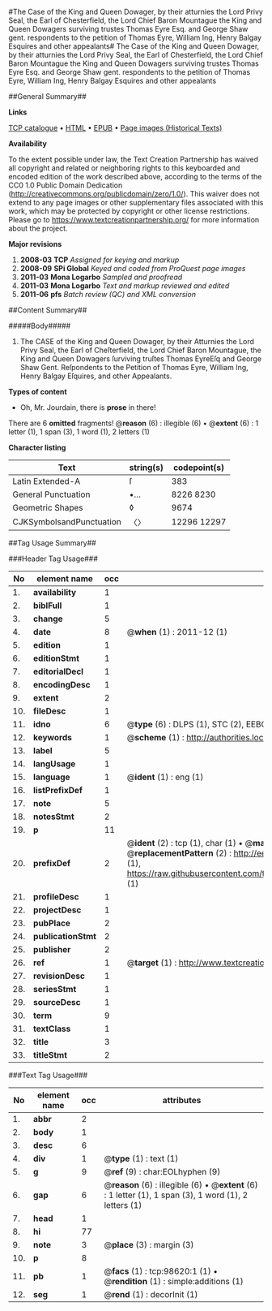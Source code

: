 #The Case of the King and Queen Dowager, by their atturnies the Lord Privy Seal, the Earl of Chesterfield, the Lord Chief Baron Mountague the King and Queen Dowagers surviving trustes Thomas Eyre Esq. and George Shaw gent. respondents to the petition of Thomas Eyre, William Ing, Henry Balgay Esquires and other appealants#
The Case of the King and Queen Dowager, by their atturnies the Lord Privy Seal, the Earl of Chesterfield, the Lord Chief Baron Mountague the King and Queen Dowagers surviving trustes Thomas Eyre Esq. and George Shaw gent. respondents to the petition of Thomas Eyre, William Ing, Henry Balgay Esquires and other appealants

##General Summary##

**Links**

[TCP catalogue](http://www.ota.ox.ac.uk/tcp/)  • 
[HTML](http://tei.it.ox.ac.uk/tcp/Texts-HTML/free/A31/A31165.html)  • 
[EPUB](http://tei.it.ox.ac.uk/tcp/Texts-EPUB/free/A31/A31165.epub) • 
[Page images (Historical Texts)](https://historicaltexts.jisc.ac.uk/eebo-13240191e)

**Availability**

To the extent possible under law, the Text Creation Partnership has waived all copyright and related or neighboring rights to this keyboarded and encoded edition of the work described above, according to the terms of the CC0 1.0 Public Domain Dedication (http://creativecommons.org/publicdomain/zero/1.0/). This waiver does not extend to any page images or other supplementary files associated with this work, which may be protected by copyright or other license restrictions. Please go to https://www.textcreationpartnership.org/ for more information about the project.

**Major revisions**

1. __2008-03__ __TCP__ *Assigned for keying and markup*
1. __2008-09__ __SPi Global__ *Keyed and coded from ProQuest page images*
1. __2011-03__ __Mona Logarbo__ *Sampled and proofread*
1. __2011-03__ __Mona Logarbo__ *Text and markup reviewed and edited*
1. __2011-06__ __pfs__ *Batch review (QC) and XML conversion*

##Content Summary##

#####Body#####

1. The CASE of the King and Queen Dowager, by their Atturnies the Lord Privy Seal, the Earl of Cheſterfield, the Lord Chief Baron Mountague, the King and Queen Dowagers ſurviving truſtes Thomas EyreEſq and George Shaw Gent. Reſpondents to the Petition of Thomas Eyre, William Ing, Henry Balgay Eſquires, and other Appealants.

**Types of content**

  * Oh, Mr. Jourdain, there is **prose** in there!

There are 6 **omitted** fragments! 
 @__reason__ (6) : illegible (6)  •  @__extent__ (6) : 1 letter (1), 1 span (3), 1 word (1), 2 letters (1)

**Character listing**


|Text|string(s)|codepoint(s)|
|---|---|---|
|Latin Extended-A|ſ|383|
|General Punctuation|•…|8226 8230|
|Geometric Shapes|◊|9674|
|CJKSymbolsandPunctuation|〈〉|12296 12297|

##Tag Usage Summary##

###Header Tag Usage###

|No|element name|occ|attributes|
|---|---|---|---|
|1.|__availability__|1||
|2.|__biblFull__|1||
|3.|__change__|5||
|4.|__date__|8| @__when__ (1) : 2011-12 (1)|
|5.|__edition__|1||
|6.|__editionStmt__|1||
|7.|__editorialDecl__|1||
|8.|__encodingDesc__|1||
|9.|__extent__|2||
|10.|__fileDesc__|1||
|11.|__idno__|6| @__type__ (6) : DLPS (1), STC (2), EEBO-CITATION (1), OCLC (1), VID (1)|
|12.|__keywords__|1| @__scheme__ (1) : http://authorities.loc.gov/ (1)|
|13.|__label__|5||
|14.|__langUsage__|1||
|15.|__language__|1| @__ident__ (1) : eng (1)|
|16.|__listPrefixDef__|1||
|17.|__note__|5||
|18.|__notesStmt__|2||
|19.|__p__|11||
|20.|__prefixDef__|2| @__ident__ (2) : tcp (1), char (1)  •  @__matchPattern__ (2) : ([0-9\-]+):([0-9IVX]+) (1), (.+) (1)  •  @__replacementPattern__ (2) : http://eebo.chadwyck.com/downloadtiff?vid=$1&page=$2 (1), https://raw.githubusercontent.com/textcreationpartnership/Texts/master/tcpchars.xml#$1 (1)|
|21.|__profileDesc__|1||
|22.|__projectDesc__|1||
|23.|__pubPlace__|2||
|24.|__publicationStmt__|2||
|25.|__publisher__|2||
|26.|__ref__|1| @__target__ (1) : http://www.textcreationpartnership.org/docs/. (1)|
|27.|__revisionDesc__|1||
|28.|__seriesStmt__|1||
|29.|__sourceDesc__|1||
|30.|__term__|9||
|31.|__textClass__|1||
|32.|__title__|3||
|33.|__titleStmt__|2||


###Text Tag Usage###

|No|element name|occ|attributes|
|---|---|---|---|
|1.|__abbr__|2||
|2.|__body__|1||
|3.|__desc__|6||
|4.|__div__|1| @__type__ (1) : text (1)|
|5.|__g__|9| @__ref__ (9) : char:EOLhyphen (9)|
|6.|__gap__|6| @__reason__ (6) : illegible (6)  •  @__extent__ (6) : 1 letter (1), 1 span (3), 1 word (1), 2 letters (1)|
|7.|__head__|1||
|8.|__hi__|77||
|9.|__note__|3| @__place__ (3) : margin (3)|
|10.|__p__|8||
|11.|__pb__|1| @__facs__ (1) : tcp:98620:1 (1)  •  @__rendition__ (1) : simple:additions (1)|
|12.|__seg__|1| @__rend__ (1) : decorInit (1)|
